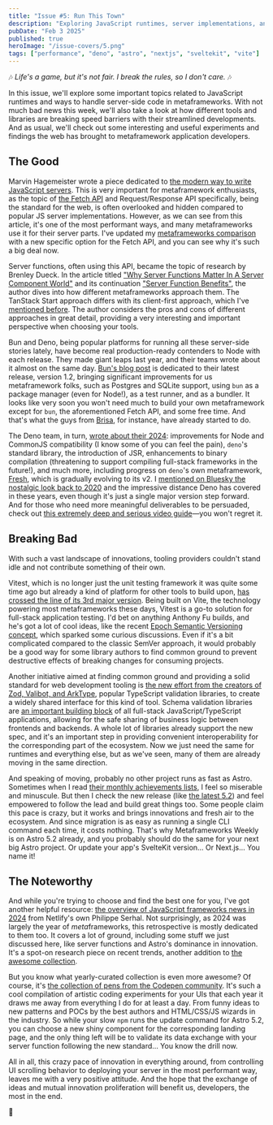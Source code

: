 ```yaml
---
title: "Issue #5: Run This Town"
description: "Exploring JavaScript runtimes, server implementations, and the crazy race for speed happening around"
pubDate: "Feb 3 2025"
published: true
heroImage: "/issue-covers/5.png"
tags: ["performance", "deno", "astro", "nextjs", "sveltekit", "vite"]
---
```


🎶 _Life's a game, but it's not fair. I break the rules, so I don't care._ 🎶

In this issue, we'll explore some important topics related to JavaScript runtimes and ways to handle server-side code in metaframeworks. With not much bad news this week, we'll also take a look at how different tools and libraries are breaking speed barriers with their streamlined developments. And as usual, we'll check out some interesting and useful experiments and findings the web has brought to metaframework application developers.

## The Good

Marvin Hagemeister wrote a piece dedicated to [the modern way to write JavaScript servers](https://marvinh.dev/blog/modern-way-to-write-javascript-servers/). This is very important for metaframework enthusiasts, as the topic of [the Fetch API](https://developer.mozilla.org/en-US/docs/Web/API/Fetch_API) and Request/Response API specifically, being the standard for the web, is often overlooked and hidden compared to popular JS server implementations. However, as we can see from this article, it's one of the most performant ways, and many metaframeworks use it for their server parts. I've updated my [metaframeworks comparison](https://metaframe.works/comparison/) with a new specific option for the Fetch API, and you can see why it's such a big deal now.

Server functions, often using this API, became the topic of research by Brenley Dueck. In the article titled ["Why Server Functions Matter In A Server Component World"](https://www.brenelz.com/posts/why-server-functions-matter-in-a-server-component-world/) and its continuation ["Server Function Benefits"](https://www.brenelz.com/posts/server-function-benefits/), the author dives into how different metaframeworks approach them. The TanStack Start approach differs with its client-first approach, which I've [mentioned before](https://metaframe.works/archive/2/). The author considers the pros and cons of different approaches in great detail, providing a very interesting and important perspective when choosing your tools.

Bun and Deno, being popular platforms for running all these server-side stories lately, have become real production-ready contenders to Node with each release. They made giant leaps last year, and their teams wrote about it almost on the same day. [Bun's blog post](https://bun.sh/blog/bun-v1.2) is dedicated to their latest release, version 1.2, bringing significant improvements for us metaframework folks, such as Postgres and SQLite support, using `bun` as a package manager (even for Node!), as a test runner, and as a bundler. It looks like very soon you won't need much to build your own metaframework except for `bun`, the aforementioned Fetch API, and some free time. And that's what the guys from [Brisa](https://brisa.build), for instance, have already started to do.

The Deno team, in turn, [wrote about their 2024](https://deno.com/blog/deno-in-2024): improvements for Node and CommonJS compatibility (I know some of you can feel the pain), `deno`'s standard library, the introduction of JSR, enhancements to binary compilation (threatening to support compiling full-stack frameworks in the future!), and much more, including progress on `deno`'s own metaframework, [Fresh](https://deno.com/blog/deno-in-2024#fresh-deno-deploy-subhosting), which is gradually evolving to its v2. I [mentioned on Bluesky the nostalgic look back to 2020](https://bsky.app/profile/fyodor.io/post/3lgzm6kkpxk2p) and the impressive distance Deno has covered in these years, even though it's just a single major version step forward. And for those who need more meaningful deliverables to be persuaded, check out [this extremely deep and serious video guide](https://www.youtube.com/watch?v=swXWUfufu2w)—you won't regret it.

## Breaking Bad

With such a vast landscape of innovations, tooling providers couldn't stand idle and not contribute something of their own.

Vitest, which is no longer just the unit testing framework it was quite some time ago but already a kind of platform for other tools to build upon, [has crossed the line of its 3rd major version](https://vitest.dev/blog/vitest-3). Being built on Vite, the technology powering most metaframeworks these days, Vitest is a go-to solution for full-stack application testing. I'd bet on anything Anthony Fu builds, and he's got a lot of cool ideas, like the recent [Epoch Semantic Versioning concept](https://antfu.me/posts/epoch-semver), which sparked some curious discussions. Even if it's a bit complicated compared to the classic SemVer approach, it would probably be a good way for some library authors to find common ground to prevent destructive effects of breaking changes for consuming projects.

Another initiative aimed at finding common ground and providing a solid standard for web development tooling is [the new effort from the creators of Zod, Valibot, and ArkType](https://standardschema.dev), popular TypeScript validation libraries, to create a widely shared interface for this kind of tool. Schema validation libraries are [an important building block](https://github.com/fyodorio/awesome-metaframeworks?tab=readme-ov-file#building-parts) of all full-stack JavaScript/TypeScript applications, allowing for the safe sharing of business logic between frontends and backends. A whole lot of libraries already support the new spec, and it's an important step in providing convenient interoperability for the corresponding part of the ecosystem. Now we just need the same for runtimes and everything else, but as we've seen, many of them are already moving in the same direction.

And speaking of moving, probably no other project runs as fast as Astro. Sometimes when I read [their monthly achievements lists](https://astro.build/blog/whats-new-january-2025/), I feel so miserable and minuscule. But then I check the new release (like [the latest 5.2](https://astro.build/blog/astro-520/)) and feel empowered to follow the lead and build great things too. Some people claim this pace is crazy, but it works and brings innovations and fresh air to the ecosystem. And since migration is as easy as running a single CLI command each time, it costs nothing. That's why Metaframeworks Weekly is on Astro 5.2 already, and you probably should do the same for your next big Astro project. Or update your app's SvelteKit version… Or Next.js… You name it!

## The Noteworthy

And while you're trying to choose and find the best one for you, I've got another helpful resource: [the overview of JavaScript frameworks news in 2024](https://www.netlify.com/blog/2024-frameworks-year-in-review/) from Netlify's own Philippe Serhal. Not surprisingly, as 2024 was largely the year of *meta*frameworks, this retrospective is mostly dedicated to them too. It covers a lot of ground, including some stuff we just discussed here, like server functions and Astro's dominance in innovation. It's a spot-on research piece on recent trends, another addition to [the awesome collection](https://github.com/fyodorio/awesome-metaframeworks).

But you know what yearly-curated collection is even more awesome? Of course, it's [the collection of pens from the Codepen community](https://codepen.io/2024/popular/pens). It's such a cool compilation of artistic coding experiments for your UIs that each year it draws me away from everything I do for at least a day. From funny ideas to new patterns and POCs by the best authors and HTML/CSS/JS wizards in the industry. So while your slow `npm` runs the update command for Astro 5.2, you can choose a new shiny component for the corresponding landing page, and the only thing left will be to validate its data exchange with your server function following the new standard… You know the drill now.

All in all, this crazy pace of innovation in everything around, from controlling UI scrolling behavior to deploying your server in the most performant way, leaves me with a very positive attitude. And the hope that the exchange of ideas and mutual innovation proliferation will benefit us, developers, the most in the end.

👋
